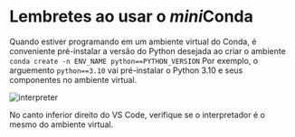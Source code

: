 # Lembretes ao usar o *mini*Conda

Quando estiver programando em um ambiente virtual do Conda,
é conveniente pré-instalar a versão do Python desejada ao criar o ambiente
`conda create -n ENV_NAME python==PYTHON_VERSION`
Por exemplo, o arguemento `python==3.10` vai pré-instalar o Python 3.10 e seus componentes no ambiente virtual. 

![interpreter](https://i.imgur.com/TriwnbM.png)

No canto inferior direito do VS Code, verifique se o interpretador é o mesmo do ambiente virtual.
